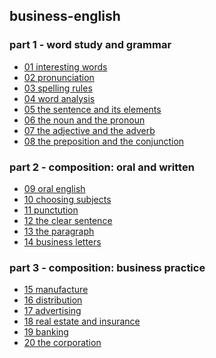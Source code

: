 ## business-english

### part 1 - word study and grammar
- [01 interesting words]()
- [02 pronunciation]()
- [03 spelling rules]()
- [04 word analysis]()
- [05 the sentence and its elements]()
- [06 the noun and the pronoun]()
- [07 the adjective and the adverb]()
- [08 the preposition and the conjunction]()

### part 2 - composition: oral and written
- [09 oral english]()
- [10 choosing subjects]()
- [11 punctution]()
- [12 the clear sentence]()
- [13 the paragraph]()
- [14 business letters]()

### part 3 - composition: business practice
- [15 manufacture]()
- [16 distribution]()
- [17 advertising]()
- [18 real estate and insurance]()
- [19 banking]()
- [20 the corporation]()
